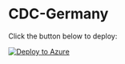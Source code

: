 # CDC-Germany
Click the button below to deploy:

[![Deploy to Azure](http://azuredeploy.net/deploybutton.png)](https://portal.azure.com/#create/Microsoft.Template/uri/https%3A%2F%2Fraw.githubusercontent.com%2Fmarkscholman%2FCDC-Germany%2Fmaster%2Fazuredeploy.json) 

